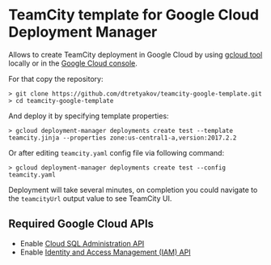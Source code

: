 # TeamCity template for Google Cloud Deployment Manager

Allows to create TeamCity deployment in Google Cloud by using [gcloud tool](https://cloud.google.com/sdk/gcloud/) locally or in the [Google Cloud console](https://console.cloud.google.com/).

For that copy the repository:
```
> git clone https://github.com/dtretyakov/teamcity-google-template.git
> cd teamcity-google-template
```

And deploy it by specifying template properties:
```
> gcloud deployment-manager deployments create test --template teamcity.jinja --properties zone:us-central1-a,version:2017.2.2
```

Or after editing `teamcity.yaml` config file via following command:
```
> gcloud deployment-manager deployments create test --config teamcity.yaml
```

Deployment will take several minutes, on completion you could navigate to the `teamcityUrl` output value to see TeamCity UI.

## Required Google Cloud APIs

* Enable [Cloud SQL Administration API](https://console.developers.google.com/apis/api/sqladmin.googleapis.com/overview)
* Enable [Identity and Access Management (IAM) API](https://console.developers.google.com/apis/api/iam.googleapis.com/overview)

